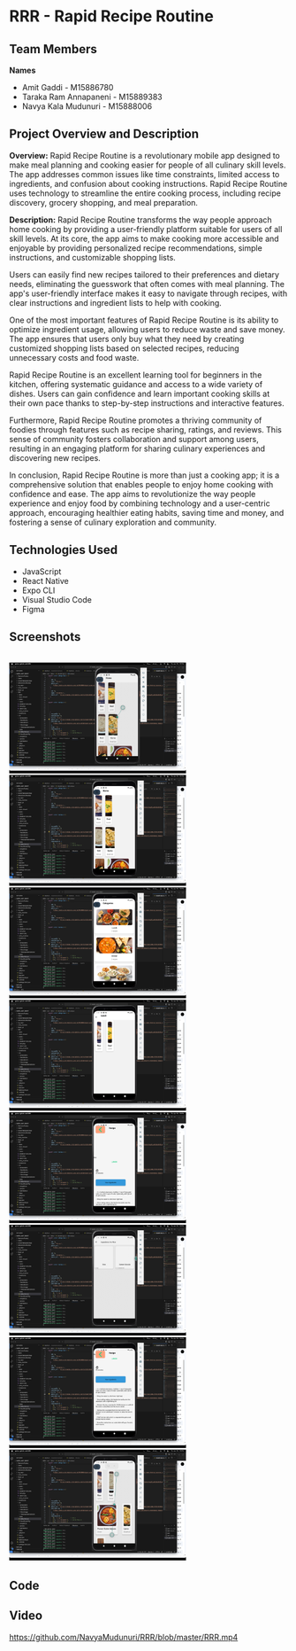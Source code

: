 # RRR - Rapid Recipe Routine

## Team Members
**Names**
- Amit Gaddi - M15886780
- Taraka Ram Annapaneni - M15889383
- Navya Kala Mudunuri - M15888006

## Project Overview and Description

**Overview:** Rapid Recipe Routine is a revolutionary mobile app designed to make meal planning and cooking easier for people of all culinary skill levels. The app addresses common issues like time constraints, limited access to ingredients, and confusion about cooking instructions. Rapid Recipe Routine uses technology to streamline the entire cooking process, including recipe discovery, grocery shopping, and meal preparation.

**Description:** Rapid Recipe Routine transforms the way people approach home cooking by providing a user-friendly platform suitable for users of all skill levels. At its core, the app aims to make cooking more accessible and enjoyable by providing personalized recipe recommendations, simple instructions, and customizable shopping lists.

Users can easily find new recipes tailored to their preferences and dietary needs, eliminating the guesswork that often comes with meal planning. The app's user-friendly interface makes it easy to navigate through recipes, with clear instructions and ingredient lists to help with cooking.

One of the most important features of Rapid Recipe Routine is its ability to optimize ingredient usage, allowing users to reduce waste and save money. The app ensures that users only buy what they need by creating customized shopping lists based on selected recipes, reducing unnecessary costs and food waste.

Rapid Recipe Routine is an excellent learning tool for beginners in the kitchen, offering systematic guidance and access to a wide variety of dishes. Users can gain confidence and learn important cooking skills at their own pace thanks to step-by-step instructions and interactive features.

Furthermore, Rapid Recipe Routine promotes a thriving community of foodies through features such as recipe sharing, ratings, and reviews. This sense of community fosters collaboration and support among users, resulting in an engaging platform for sharing culinary experiences and discovering new recipes.

In conclusion, Rapid Recipe Routine is more than just a cooking app; it is a comprehensive solution that enables people to enjoy home cooking with confidence and ease. The app aims to revolutionize the way people experience and enjoy food by combining technology and a user-centric approach, encouraging healthier eating habits, saving time and money, and fostering a sense of culinary exploration and community.

## Technologies Used
- JavaScript
- React Native
- Expo CLI
- Visual Studio Code
- Figma

## Screenshots
<br>
<img src="Screenshot/1.png" alt="Screenshot -1" height="200">
<br>
<img src="Screenshot/2.png" alt="Screenshot -2" height="200">
<br>
<img src="Screenshot/3.png" alt="Screenshot -3" height="200">
<br>
<img src="Screenshot/4.png" alt="Screenshot -4" height="200">
<br>
<img src="Screenshot/5.png" alt="Screenshot -15" height="200">
<br>
<img src="Screenshot/6.png" alt="Screenshot -6" height="200">
<br>
<img src="Screenshot/7.png" alt="Screenshot -7" height="200">
<br>
<img src="Screenshot/8.png" alt="Screenshot -8" height="200">

## Code

## Video
https://github.com/NavyaMudunuri/RRR/blob/master/RRR.mp4